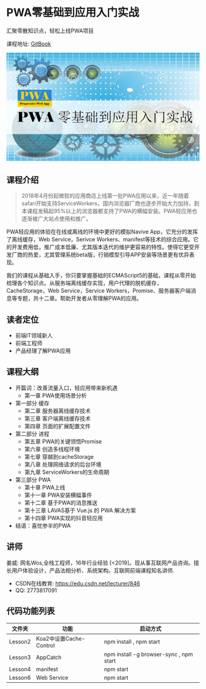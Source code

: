 # PWA零基础到应用入门实战
汇聚零散知识点，轻松上线PWA项目

课程地址: [GitBook](https://gitbook.cn/gitchat/columns)

![PWA零基础到应用入门实战](https://raw.githubusercontent.com/flykeying/GitChatLesson-PWA/master/images/title.png "PWA零基础到应用入门实战")

## 课程介绍
>2018年4月份起微软的应用商店上线第一批PWA应用以来，近一年随着safari开始支持ServiceWorkers，国内浏览器厂商也逐步开始大力加持，到本课程发稿起95%以上的浏览器都支持了PWA的横幅安装。PWA轻应用也逐渐被广大站点使用和推广。

PWA轻应用的体验在在线或离线的环境中更好的模拟Navive App，它充分的发挥了离线缓存，Web Service，Serivce Workers、manifest等技术的综合应用。它的开发费用低，推广成本低廉、尤其版本迭代的维护更容易的特性。使得它更受开发厂商的热爱，尤其管理系统beta版，行销模型引导APP安装等场景更有优异表现。

我们的课程从基础入手，你只要掌握基础的ECMAScript5的基础，课程从零开始梳理各个知识点。从服务端离线缓存实现，用户代理的脱机缓存，CacheStorage，Web Service，Service Workers，Promise、服务器客户端消息等专题，共十二章。帮助开发者从零理解PWA的应用。

## 读者定位

- 前端IT领域新人
- 前端工程师
- 产品经理了解PWA应用

## 课程大纲
- 开篇词：改善流量入口，轻应用带来新机遇
  + 第一章 PWA使用场景分析
- 第一部分 缓存
  + 第二章 服务器离线缓存技术
  + 第三章 客户端离线缓存技术
  + 第四章 页面的扩展配置文件
- 第二部分 进程
  + 第五章 PWA的关键领悟Promise
  + 第六章 创造多线程环境
  + 第七章 穿越到cacheStorage
  + 第八章 处理网络请求的后台环境
  + 第九章 ServiceWorkers的生命周期
- 第三部分 PWA
  + 第十章 PWA上线
  + 第十一章 PWA安装横幅事件
  + 第十二章 基于PWA的消息推送
  + 第十三章 LAVAS基于 Vue.js 的 PWA 解决方案
  + 第十四章 PWA实现的抖音轻应用
- 结语：喜忧参半的PWA

## 讲师
姜威: 网名Wos,全栈工程师，16年行业经验 [<2019]。现从事互联网产品咨询。擅长用户体验设计，产品法相分析、系统架构。互联网前端课程知名讲师.
- CSDN在线教育: https://edu.csdn.net/lecturer/846
- QQ: 2773817091

## 代码功能列表

文件夹|功能|启动方式
--|--|--
Lesson2|Koa2中设置Cache-Control|npm install , npm start
Lesson3|AppCatch|npm install -g browser-sync , npm start
Lesson4|manifest| npm start
Lesson6|Web Service| npm start